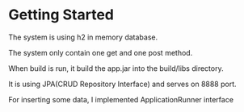 # Getting Started

The system is using h2 in memory database.

The system only contain one get and one post method.

When build is run, it build the app.jar into the build/libs directory.

It is using JPA(CRUD Repository Interface) and serves on 8888 port.

For inserting some data, I implemented ApplicationRunner interface

